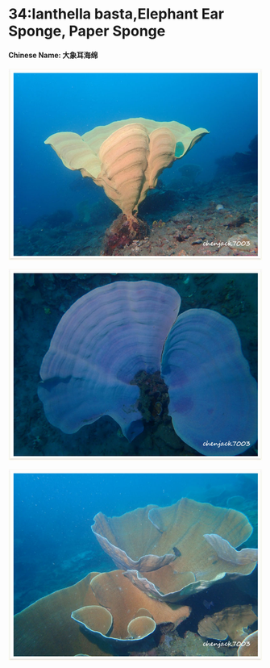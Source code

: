 # 34:Ianthella basta,Elephant Ear Sponge, Paper Sponge

#### Chinese Name: 大象耳海绵

![](../../.gitbook/assets/ianthella-basta.jpg)

![](../../.gitbook/assets/ianthella-basta2.jpg)

![](../../.gitbook/assets/ianthella-basta3.jpg)

